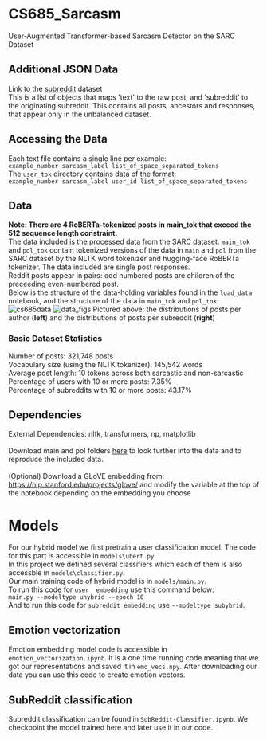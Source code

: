 # CS685_Sarcasm
User-Augmented Transformer-based Sarcasm Detector on the SARC Dataset

## Additional JSON Data
Link to the [subreddit](https://drive.google.com/file/d/11F3ebmz1If_330KhwV9jMnpmZCGkICOl/view?usp=sharing) dataset\
This is a list of objects that maps 'text' to the raw post, and 'subreddit' to the originating subreddit. This contains all posts, ancestors and responses, that appear only in the unbalanced dataset.

## Accessing the Data
Each text file contains a single line per example:\
`example_number sarcasm_label list_of_space_separated_tokens`\
The `user_tok` directory contains data of the format:\
`example_number sarcasm_label user_id list_of_space_separated_tokens`

## Data
**Note: There are 4 RoBERTa-tokenized posts in main_tok that exceed the 512 sequence length constraint.**\
The data included is the processed data from the [SARC](https://nlp.cs.princeton.edu/SARC/2.0/) dataset. `main_tok` and `pol_tok` contain tokenized versions of the data in `main` and `pol` from the SARC dataset by the NLTK word tokenizer and hugging-face RoBERTa tokenizer. The data included are single post responses.\
Reddit posts appear in pairs: odd numbered posts are children of the preceeding even-numbered post.\
Below is the structure of the data-holding variables found in the `load_data` notebook, and the structure of the data in `main_tok` and `pol_tok`:
![cs685data](https://user-images.githubusercontent.com/43583679/99214836-3658ba80-279f-11eb-9cef-979076559a60.png)
![data_figs](https://user-images.githubusercontent.com/43583679/101230563-0d2b9b80-3674-11eb-805d-c3d4d9420426.png)
Pictured above: the distributions of posts per author (**left**) and the distributions of posts per subreddit (**right**)
### Basic Dataset Statistics
Number of posts: 321,748 posts \
Vocabulary size (using the NLTK tokenizer): 145,542 words \
Average post length: 10 tokens across both sarcastic and non-sarcastic \
Percentage of users with 10 or more posts: 7.35%\
Percentage of subreddits with 10 or more posts: 43.17%

## Dependencies
External Dependencies: nltk, transformers, np, matplotlib \
\
Download main and pol folders [here](https://nlp.cs.princeton.edu/SARC/2.0/) to look further into the data and to reproduce the included data.\
\
(Optional) Download a GLoVE embedding from: https://nlp.stanford.edu/projects/glove/ and modify the variable at the top of the notebook depending on the embedding you choose
# Models
For our hybrid model we first pretrain a user classification model. The code for this part is accessible in `models\ubert.py`. \
In this project we defined several classifiers which each of them is also accessble in `models\classifier.py`. \
Our main training code of hybrid model is in `models/main.py`. \
To run this code for `user  embedding` use this command below: \
`main.py --modeltype uhybrid --epoch 10` \
And to run this code for `subreddit embedding` use `--modeltype subybrid`. 

## Emotion vectorization
Emotion embedding model code is accessible in ``emotion_vectorization.ipynb``. It is a one time running code meaning that we got our representations and saved it in ``emo_vecs.npy``. After downloading our data you can use this code to create emotion vectors.

## SubReddit classification
Subreddit classification can be found in ``SubReddit-Classifier.ipynb``. We checkpoint the model trained here and later use it in our code.
